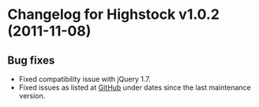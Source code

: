 # Changelog for Highstock v1.0.2 (2011-11-08)


## Bug fixes
- Fixed compatibility issue with jQuery 1.7.
- Fixed issues as listed at [GitHub](https://github.com/highcharts/highcharts/commits/main) under dates since the last maintenance version.